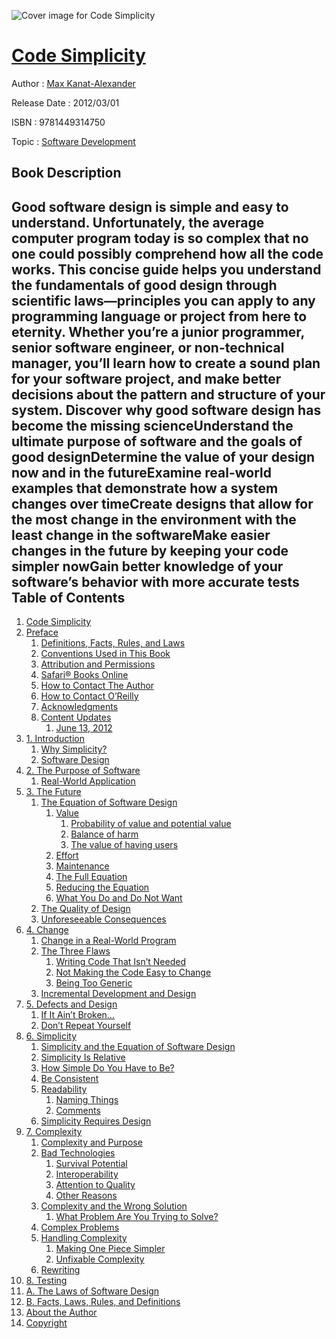 ![Cover image for Code Simplicity](https://imgdetail.ebookreading.net/cover/cover/software_development/EB9781449314750.jpg)

[Code Simplicity](https://ebookreading.net/view/book/Code+Simplicity-EB9781449314750_1.html "Code Simplicity")
====================================================================================================================

Author : [Max Kanat-Alexander](https://ebookreading.net/search/author/Max+Kanat-Alexander)

Release Date : 2012/03/01

ISBN : 9781449314750

Topic : [Software Development](https://ebookreading.net/search/category/software-development)

Book Description
-----------------

Good software design is simple and easy to understand. Unfortunately, the average computer program today is so complex that no one could possibly comprehend how all the code works. This concise guide helps you understand the fundamentals of good design through scientific laws—principles you can apply to any programming language or project from here to eternity.
Whether you’re a junior programmer, senior software engineer, or non-technical manager, you’ll learn how to create a sound plan for your software project, and make better decisions about the pattern and structure of your system.
Discover why good software design has become the missing scienceUnderstand the ultimate purpose of software and the goals of good designDetermine the value of your design now and in the futureExamine real-world examples that demonstrate how a system changes over timeCreate designs that allow for the most change in the environment with the least change in the softwareMake easier changes in the future by keeping your code simpler nowGain better knowledge of your software’s behavior with more accurate tests              
Table of Contents
-----------------

1. [Code Simplicity](https://ebookreading.net/view/book/Code+Simplicity-EB9781449314750_2.html)
1. [Preface](https://ebookreading.net/view/book/Code+Simplicity-EB9781449314750_3.html)
    1. [Definitions, Facts, Rules, and Laws](https://ebookreading.net/view/book/Code+Simplicity-EB9781449314750_3.html#I_sect1_d1e215)
    1. [Conventions Used in This Book](https://ebookreading.net/view/book/Code+Simplicity-EB9781449314750_3.html#I_sect1_d1e163)
    1. [Attribution and Permissions](https://ebookreading.net/view/book/Code+Simplicity-EB9781449314750_3.html#using_code_examples)
    1. [Safari® Books Online](https://ebookreading.net/view/book/Code+Simplicity-EB9781449314750_3.html#safarireg_books_onl)
    1. [How to Contact The Author](https://ebookreading.net/view/book/Code+Simplicity-EB9781449314750_3.html#I_sect1_d1e319)
    1. [How to Contact O’Reilly](https://ebookreading.net/view/book/Code+Simplicity-EB9781449314750_3.html#how_to_contact_us)
    1. [Acknowledgments](https://ebookreading.net/view/book/Code+Simplicity-EB9781449314750_3.html#acknowledgments)
    1. [Content Updates](https://ebookreading.net/view/book/Code+Simplicity-EB9781449314750_3.html#I_sect1_d1e394)
        1. [June 13, 2012](https://ebookreading.net/view/book/Code+Simplicity-EB9781449314750_3.html#id430839)
1. [1. Introduction](https://ebookreading.net/view/book/Code+Simplicity-EB9781449314750_4.html)
    1. [Why Simplicity?](https://ebookreading.net/view/book/Code+Simplicity-EB9781449314750_4.html#whatapostrophes_wro)
    1. [Software Design](https://ebookreading.net/view/book/Code+Simplicity-EB9781449314750_4.html#I_sect11_d1e470)
1. [2. The Purpose of Software](https://ebookreading.net/view/book/Code+Simplicity-EB9781449314750_5.html)
    1. [Real-World Application](https://ebookreading.net/view/book/Code+Simplicity-EB9781449314750_5.html#I_sect12_d1e586)
1. [3. The Future](https://ebookreading.net/view/book/Code+Simplicity-EB9781449314750_6.html)
    1. [The Equation of Software Design](https://ebookreading.net/view/book/Code+Simplicity-EB9781449314750_6.html#equation_of_softwar)
        1. [Value](https://ebookreading.net/view/book/Code+Simplicity-EB9781449314750_6.html#value)
            1. [Probability of value and potential value](https://ebookreading.net/view/book/Code+Simplicity-EB9781449314750_6.html#probability_of_valu)
            1. [Balance of harm](https://ebookreading.net/view/book/Code+Simplicity-EB9781449314750_6.html#balance_of_harm)
            1. [The value of having users](https://ebookreading.net/view/book/Code+Simplicity-EB9781449314750_6.html#value_of_having_use)
        1. [Effort](https://ebookreading.net/view/book/Code+Simplicity-EB9781449314750_6.html#effort)
        1. [Maintenance](https://ebookreading.net/view/book/Code+Simplicity-EB9781449314750_6.html#maintenance)
        1. [The Full Equation](https://ebookreading.net/view/book/Code+Simplicity-EB9781449314750_6.html#full_equation)
        1. [Reducing the Equation](https://ebookreading.net/view/book/Code+Simplicity-EB9781449314750_6.html#reducing_the_equati)
        1. [What You Do and Do Not Want](https://ebookreading.net/view/book/Code+Simplicity-EB9781449314750_6.html#what_you_do_and_do_)
    1. [The Quality of Design](https://ebookreading.net/view/book/Code+Simplicity-EB9781449314750_6.html#quality_of_design)
    1. [Unforeseeable Consequences](https://ebookreading.net/view/book/Code+Simplicity-EB9781449314750_6.html#unforeseeable_conse)
1. [4. Change](https://ebookreading.net/view/book/Code+Simplicity-EB9781449314750_7.html)
    1. [Change in a Real-World Program](https://ebookreading.net/view/book/Code+Simplicity-EB9781449314750_7.html#example_change_in_a)
    1. [The Three Flaws](https://ebookreading.net/view/book/Code+Simplicity-EB9781449314750_7.html#three_flaws)
        1. [Writing Code That Isn’t Needed](https://ebookreading.net/view/book/Code+Simplicity-EB9781449314750_7.html#writing_code_that_i)
        1. [Not Making the Code Easy to Change](https://ebookreading.net/view/book/Code+Simplicity-EB9781449314750_7.html#not_making_the_code)
        1. [Being Too Generic](https://ebookreading.net/view/book/Code+Simplicity-EB9781449314750_7.html#being_too_generic)
    1. [Incremental Development and Design](https://ebookreading.net/view/book/Code+Simplicity-EB9781449314750_7.html#incremental_develop)
1. [5. Defects and Design](https://ebookreading.net/view/book/Code+Simplicity-EB9781449314750_8.html)
    1. [If It Ain’t Broken...](https://ebookreading.net/view/book/Code+Simplicity-EB9781449314750_8.html#if_it_ainapostrophe)
    1. [Don’t Repeat Yourself](https://ebookreading.net/view/book/Code+Simplicity-EB9781449314750_8.html#donapostrophet_repe)
1. [6. Simplicity](https://ebookreading.net/view/book/Code+Simplicity-EB9781449314750_9.html)
    1. [Simplicity and the Equation of Software Design](https://ebookreading.net/view/book/Code+Simplicity-EB9781449314750_9.html#simplicity_and_the_)
    1. [Simplicity Is Relative](https://ebookreading.net/view/book/Code+Simplicity-EB9781449314750_9.html#simplicity_is_relat)
    1. [How Simple Do You Have to Be?](https://ebookreading.net/view/book/Code+Simplicity-EB9781449314750_9.html#how_simple_do_you_h)
    1. [Be Consistent](https://ebookreading.net/view/book/Code+Simplicity-EB9781449314750_9.html#be_consistent)
    1. [Readability](https://ebookreading.net/view/book/Code+Simplicity-EB9781449314750_9.html#readability)
        1. [Naming Things](https://ebookreading.net/view/book/Code+Simplicity-EB9781449314750_9.html#naming_things)
        1. [Comments](https://ebookreading.net/view/book/Code+Simplicity-EB9781449314750_9.html#comments)
    1. [Simplicity Requires Design](https://ebookreading.net/view/book/Code+Simplicity-EB9781449314750_9.html#simplicity_requires)
1. [7. Complexity](https://ebookreading.net/view/book/Code+Simplicity-EB9781449314750_10.html)
    1. [Complexity and Purpose](https://ebookreading.net/view/book/Code+Simplicity-EB9781449314750_10.html#complexity_and_purp)
    1. [Bad Technologies](https://ebookreading.net/view/book/Code+Simplicity-EB9781449314750_10.html#bad_technologies)
        1. [Survival Potential](https://ebookreading.net/view/book/Code+Simplicity-EB9781449314750_10.html#survival_potential)
        1. [Interoperability](https://ebookreading.net/view/book/Code+Simplicity-EB9781449314750_10.html#interoperability)
        1. [Attention to Quality](https://ebookreading.net/view/book/Code+Simplicity-EB9781449314750_10.html#attention_to_qualit)
        1. [Other Reasons](https://ebookreading.net/view/book/Code+Simplicity-EB9781449314750_10.html#other_reasons)
    1. [Complexity and the Wrong Solution](https://ebookreading.net/view/book/Code+Simplicity-EB9781449314750_10.html#complexity_and_the_)
        1. [What Problem Are You Trying to Solve?](https://ebookreading.net/view/book/Code+Simplicity-EB9781449314750_10.html#what_problem_are_yo)
    1. [Complex Problems](https://ebookreading.net/view/book/Code+Simplicity-EB9781449314750_10.html#complex_problems)
    1. [Handling Complexity](https://ebookreading.net/view/book/Code+Simplicity-EB9781449314750_10.html#I_sect18_d1e3202)
        1. [Making One Piece Simpler](https://ebookreading.net/view/book/Code+Simplicity-EB9781449314750_10.html#making_one_piece_si)
        1. [Unfixable Complexity](https://ebookreading.net/view/book/Code+Simplicity-EB9781449314750_10.html#unfixable_complexit)
    1. [Rewriting](https://ebookreading.net/view/book/Code+Simplicity-EB9781449314750_10.html#rewriting)
1. [8. Testing](https://ebookreading.net/view/book/Code+Simplicity-EB9781449314750_11.html)
1. [A. The Laws of Software Design](https://ebookreading.net/view/book/Code+Simplicity-EB9781449314750_12.html)
1. [B. Facts, Laws, Rules, and Definitions](https://ebookreading.net/view/book/Code+Simplicity-EB9781449314750_13.html)
1. [About the Author](https://ebookreading.net/view/book/Code+Simplicity-EB9781449314750_14.html)
1. [Copyright](https://ebookreading.net/view/book/Code+Simplicity-EB9781449314750_15.html)

